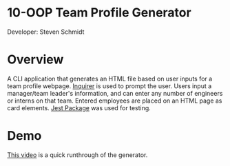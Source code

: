 # 10-OOP Team Profile Generator

Developer: Steven Schmidt

# Overview
A CLI application that generates an HTML file based on user inputs for a team profile webpage. [Inquirer](https://www.npmjs.com/package/inquirer) is used to prompt the user. 
Users input a manager/team leader's information, and can enter any number of engineers or interns on that team. Entered employees are placed on an HTML
page as card elements. [Jest Package](https://www.npmjs.com/package/jest) was used for testing.

# Demo
[This video](https://watch.screencastify.com/v/fhqGfJsalZn9xhg4mFn9) is a quick runthrough of the generator.
